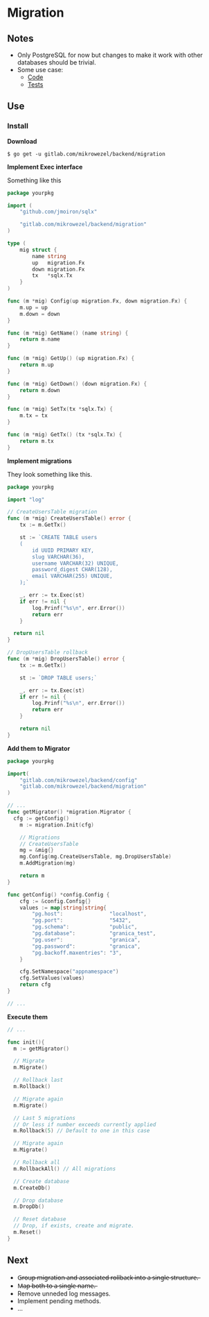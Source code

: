 # Migration

## Notes
* Only PostgreSQL for now but changes to make it work with other databases should be trivial.
* Some use case:
  * [Code](https://github.com/adrianpk/granica/tree/master/internal/migration)
  * [Tests](https://github.com/adrianpk/granica/blob/4fc686ccdce83aaf32d4d51c9b91b657f0753c56/internal/repo/user_test.go#L70)

## Use
### Install

**Download**
```shell
$ go get -u gitlab.com/mikrowezel/backend/migration
```

**Implement Exec interface**

Something like this
```go
package yourpkg

import (
	"github.com/jmoiron/sqlx"

	"gitlab.com/mikrowezel/backend/migration"
)

type (
	mig struct {
		name string
		up   migration.Fx
		down migration.Fx
		tx   *sqlx.Tx
	}
)

func (m *mig) Config(up migration.Fx, down migration.Fx) {
	m.up = up
	m.down = down
}

func (m *mig) GetName() (name string) {
	return m.name
}

func (m *mig) GetUp() (up migration.Fx) {
	return m.up
}

func (m *mig) GetDown() (down migration.Fx) {
	return m.down
}

func (m *mig) SetTx(tx *sqlx.Tx) {
	m.tx = tx
}

func (m *mig) GetTx() (tx *sqlx.Tx) {
	return m.tx
}
```

**Implement migrations**

They look something like this.
```go
package yourpkg

import "log"

// CreateUsersTable migration
func (m *mig) CreateUsersTable() error {
	tx := m.GetTx()

	st := `CREATE TABLE users
	(
		id UUID PRIMARY KEY,
		slug VARCHAR(36),
		username VARCHAR(32) UNIQUE,
		password_digest CHAR(128),
		email VARCHAR(255) UNIQUE,
	);`

	_, err := tx.Exec(st)
	if err != nil {
		log.Prinf("%s\n", err.Error())
		return err
	}

  return nil
}

// DropUsersTable rollback
func (m *mig) DropUsersTable() error {
	tx := m.GetTx()

	st := `DROP TABLE users;`

	_, err := tx.Exec(st)
	if err != nil {
		log.Prinf("%s\n", err.Error())
		return err
	}

	return nil
}
```

**Add them to Migrator**

```go
package yourpkg

import(
	"gitlab.com/mikrowezel/backend/config"
	"gitlab.com/mikrowezel/backend/migration"
)

// ...
func getMigrator() *migration.Migrator {
  cfg := getConfig()
	m := migration.Init(cfg)

	// Migrations
	// CreateUsersTable
	mg = &mig{}
	mg.Config(mg.CreateUsersTable, mg.DropUsersTable)
	m.AddMigration(mg)

	return m
}

func getConfig() *config.Config {
	cfg := &config.Config{}
	values := map[string]string{
		"pg.host":               "localhost",
		"pg.port":               "5432",
		"pg.schema":             "public",
		"pg.database":           "granica_test",
		"pg.user":               "granica",
		"pg.password":           "granica",
		"pg.backoff.maxentries": "3",
	}

	cfg.SetNamespace("appnamespace")
	cfg.SetValues(values)
	return cfg
}

// ...
```

**Execute them**
```go
// ...

func init(){
  m := getMigrator()

  // Migrate
  m.Migrate()

  // Rollback last
  m.Rollback()

  // Migrate again
  m.Migrate()

  // Last 5 migrations
  // Or less if number exceeds currently applied
  m.Rollback(5) // Default to one in this case

  // Migrate again
  m.Migrate()

  // Rollback all
  m.RollbackAll() // All migrations

  // Create database
  m.CreateDb()

  // Drop database
  m.DropDb()

  // Reset database
  // Drop, if exists, create and migrate.
  m.Reset()
}

```

## Next
* G̶r̶o̶u̶p̶ ̶m̶i̶g̶r̶a̶t̶i̶o̶n̶ ̶a̶n̶d̶ ̶a̶s̶s̶o̶c̶i̶a̶t̶e̶d̶ ̶r̶o̶l̶l̶b̶a̶c̶k̶ ̶i̶n̶t̶o̶ ̶a̶ ̶s̶i̶n̶g̶l̶e̶ ̶s̶t̶r̶u̶c̶t̶u̶r̶e̶.̶
* M̶a̶p̶ ̶b̶o̶t̶h̶ ̶t̶o̶ ̶a̶ ̶s̶i̶n̶g̶l̶e̶ ̶n̶a̶m̶e̶.̶
* Remove unneded log messages.
* Implement pending methods.
* ...
